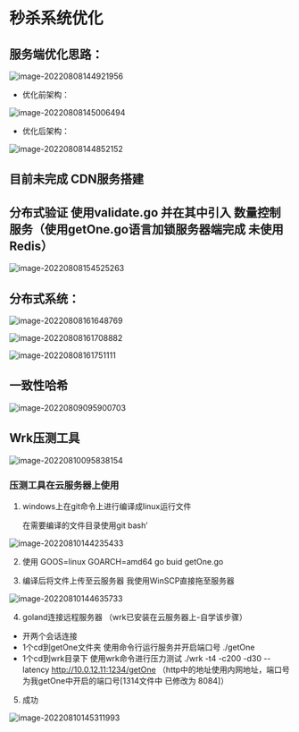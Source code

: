 # 秒杀系统优化

## 服务端优化思路：

![image-20220808144921956](./readme_img/image-20220808144921956.png)

- 优化前架构：

![image-20220808145006494](./readme_img/image-20220808145006494.png)

- 优化后架构：

![image-20220808144852152](./readme_img/image-20220808144852152.png)

## 目前未完成 CDN服务搭建  

## 分布式验证 使用validate.go 并在其中引入 数量控制服务（使用getOne.go语言加锁服务器端完成 未使用Redis）



![image-20220808154525263](./readme_img/image-20220808154525263.png)

## 分布式系统：

![image-20220808161648769](./readme_img/image-20220808161648769.png)

![image-20220808161708882](./readme_img/image-20220808161708882.png)

![image-20220808161751111](./readme_img/image-20220808161751111.png)

## 一致性哈希

![image-20220809095900703](./readme_img/image-20220809095900703.png)

## Wrk压测工具

![image-20220810095838154](./readme_img/image-20220810095838154.png)

### 压测工具在云服务器上使用

1. windows上在git命令上进行编译成linux运行文件

    在需要编译的文件目录使用git bash’

![image-20220810144235433](./readme_img/image-20220810144235433.png)

2. 使用 GOOS=linux GOARCH=amd64 go buid getOne.go

3. 编译后将文件上传至云服务器 我使用WinSCP直接拖至服务器

![image-20220810144635733](./readme_img/image-20220810144635733.png)

4. goland连接远程服务器 （wrk已安装在云服务器上-自学该步骤）

- 开两个会话连接
- 1个cd到getOne文件夹 使用命令行运行服务并开启端口号  ./getOne 
- 1个cd到wrk目录下 使用wrk命令进行压力测试 ./wrk -t4 -c200 -d30 --latency http://10.0.12.11:1234/getOne （http中的地址使用内网地址，端口号为我getOne中开启的端口号[1314文件中 已修改为 8084]）

5. 成功

![image-20220810145311993](./readme_img/image-20220810145311993.png)
